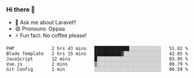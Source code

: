 ### Hi there 👋

<!--
**reubenwedson/reubenwedson** is a ✨ _special_ ✨ repository because its `README.md` (this file) appears on your GitHub profile.
Here are some ideas to get you started:
- 📫 How to reach me: 
- 🔭 I’m currently working on awesome talent app
- 🌱 I’m currently learning extreme Vue js technical stuffs
- 👯 I’m looking to collaborate on start ups challenges
- 🤔 I’m looking for help with time
-->
- 💬 Ask me about Laravel!!
- 😄 Pronouns: Oppaa
- ⚡ Fun fact: No coffee please!

<!--START_SECTION:waka-->
```text
PHP              2 hrs 43 mins   █████████████░░░░░░░░░░░░   51.82 % 
Blade Template   2 hrs 15 mins   ██████████▓░░░░░░░░░░░░░░   42.85 % 
JavaScript       12 mins         █░░░░░░░░░░░░░░░░░░░░░░░░   03.95 % 
Vue.js           2 mins          ▒░░░░░░░░░░░░░░░░░░░░░░░░   00.79 % 
Git Config       1 min           ░░░░░░░░░░░░░░░░░░░░░░░░░   00.59 % 
```
<!--END_SECTION:waka-->
